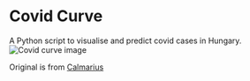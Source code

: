 # Covid Curve
A Python script to visualise and predict covid cases in Hungary.
![Covid curve image](https://i.imgur.com/9WhDf26.png)

Original is from [Calmarius](https://github.com/Calmarius)